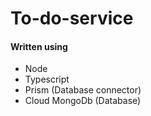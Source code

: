 # To-do-service

#### Written using

- Node
- Typescript
- Prism (Database connector)
- Cloud MongoDb (Database)
